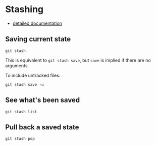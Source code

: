 # Stashing

- [detailed documentation](https://www.git-scm.com/docs/git-stash)

## Saving current state

```
git stash
```

This is equivalent to `git stash save`, but `save` is implied if there are no arguments.

To include untracked files:

```
git stash save -u
```

## See what's been saved

```
git stash list
```

## Pull back a saved state

```
git stash pop
```
